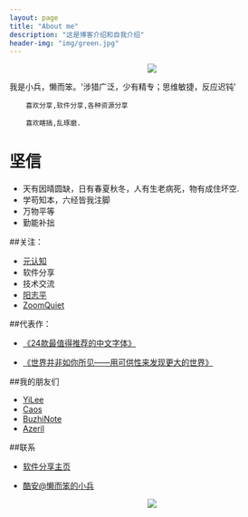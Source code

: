 ```yaml
---
layout: page
title: "About me"
description: "这是博客介绍和自我介绍"
header-img: "img/green.jpg"
---
```



<center>
    <p><img src="http://img2.touxiang.cn/file/20160125/93e998bc10a9f02b91dea30d1ed6d4bf.jpg" align="center"></p>
</center>
        我是小兵，懒而笨。'涉猎广泛，少有精专；思维敏捷，反应迟钝'
     
        喜欢分享,软件分享,各种资源分享
        
        喜欢瞎搞,乱琢磨.
        
        
坚信
====


- 天有因晴圆缺，日有春夏秋冬，人有生老病死，物有成住坏空.
- 学苟知本，六经皆我注脚 
- 万物平等
- 勤能补拙

##关注：


- [元认知](http://www.mesule.com/)
- 软件分享
- 技术交流
- [阳志平](http://www.yangzhiping.com/)
- [ZoomQuiet](http://blog.zoomquiet.io/)


##代表作：

- [《24款最值得推荐的中文字体》](http://cnfeat.com/blog/2015/05/22/a-24-chinese-fonts/)

- [《世界并非如你所见——用可供性来发现更大的世界》](http://cnfeat.com/blog/2015/05/01/affordance/)


##我的朋友们

- [YiLee](http://yilee.me)
- [Caos](http://caos.me)
- [BuzhiNote](http://BuzhiNote.com)
- [Azeril](http://azeril.me)

##联系

- [软件分享主页](http://xiaobing211314.ys168.com/)

- [酷安@懒而笨的小兵](https://www.coolapk.com/u/849427)




<center>
    <p><img src="http://i173.photobucket.com/albums/w63/cnfeat/2015-08-29-2_zpsqj7po8eo.png" align="center"></p>
</center>






